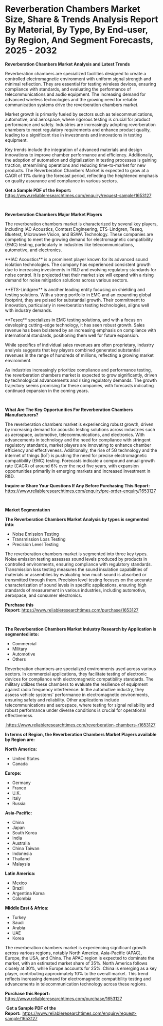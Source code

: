 <p><h1>Reverberation Chambers Market Size, Share & Trends Analysis Report By Material, By Type, By End-user, By Region, And Segment Forecasts, 2025 - 2032</h1></p><p><strong>Reverberation Chambers Market Analysis and Latest Trends</strong></p>
<p><p>Reverberation chambers are specialized facilities designed to create a controlled electromagnetic environment with uniform signal strength and minimal reflection. They are essential for testing wireless devices, ensuring compliance with standards, and evaluating the performance of telecommunications and audio equipment. The increasing demand for advanced wireless technologies and the growing need for reliable communication systems drive the reverberation chambers market.</p><p>Market growth is primarily fueled by sectors such as telecommunications, automotive, and aerospace, where rigorous testing is crucial for product performance and safety. Industries are increasingly adopting reverberation chambers to meet regulatory requirements and enhance product quality, leading to a significant rise in investments and innovations in testing equipment.</p><p>Key trends include the integration of advanced materials and design innovations to improve chamber performance and efficiency. Additionally, the adoption of automation and digitalization in testing processes is gaining traction, streamlining operations and reducing time-to-market for new products. The Reverberation Chambers Market is expected to grow at a CAGR of 11% during the forecast period, reflecting the heightened emphasis on quality assurance and compliance in various sectors.</p></p>
<p><strong>Get a Sample PDF of the Report:&nbsp;</strong> <a href="https://www.reliableresearchtimes.com/enquiry/request-sample/1653127?utm_campaign=2203&utm_medium=2&utm_source=Github&utm_content=ia&utm_term=16042025&utm_id=reverberation-chambers">https://www.reliableresearchtimes.com/enquiry/request-sample/1653127</a></p>
<p>&nbsp;</p>
<p><strong>Reverberation Chambers Major Market Players</strong></p>
<p><p>The reverberation chambers market is characterized by several key players, including IAC Acoustics, Comtest Engineering, ETS-Lindgren, Teseq, Bluetest, Microwave Vision, and BSWA Technology. These companies are competing to meet the growing demand for electromagnetic compatibility (EMC) testing, particularly in industries like telecommunications, automotive, and electronics.</p><p>**IAC Acoustics** is a prominent player known for its advanced sound isolation technologies. The company has experienced consistent growth due to increasing investments in R&D and evolving regulatory standards for noise control. It is projected that their market size will expand with a rising demand for noise mitigation solutions across various sectors.</p><p>**ETS-Lindgren** is another leading entity focusing on shielding and testing solutions. With a strong portfolio in EMC and an expanding global footprint, they are poised for substantial growth. Their commitment to innovation, particularly in reverberation testing technologies, aligns well with industry demands. </p><p>**Teseq** specializes in EMC testing solutions, and with a focus on developing cutting-edge technology, it has seen robust growth. Sales revenue has been bolstered by an increasing emphasis on compliance with international standards, positioning them well for future expansion.</p><p>While specifics of individual sales revenues are often proprietary, industry analysis suggests that key players combined generated substantial revenues in the range of hundreds of millions, reflecting a growing market environment. </p><p>As industries increasingly prioritize compliance and performance testing, the reverberation chambers market is expected to grow significantly, driven by technological advancements and rising regulatory demands. The growth trajectory seems promising for these companies, with forecasts indicating continued expansion in the coming years.</p></p>
<p>&nbsp;</p>
<p><strong>What Are The Key Opportunities For Reverberation Chambers Manufacturers?</strong></p>
<p><p>The reverberation chambers market is experiencing robust growth, driven by increasing demand for acoustic testing solutions across industries such as aerospace, automotive, telecommunications, and electronics. With advancements in technology and the need for compliance with stringent regulatory standards, market players are innovating to enhance chamber efficiency and effectiveness. Additionally, the rise of 5G technology and the internet of things (IoT) is pushing the need for precise electromagnetic compatibility (EMC) testing. Forecasts indicate a compound annual growth rate (CAGR) of around 6% over the next five years, with expansion opportunities primarily in emerging markets and increased investment in R&D.</p></p>
<p><strong>Inquire or Share Your Questions If Any Before Purchasing This Report:</strong> <a href="https://www.reliableresearchtimes.com/enquiry/pre-order-enquiry/1653127?utm_campaign=2203&utm_medium=2&utm_source=Github&utm_content=ia&utm_term=16042025&utm_id=reverberation-chambers">https://www.reliableresearchtimes.com/enquiry/pre-order-enquiry/1653127</a></p>
<p>&nbsp;</p>
<p><strong>Market Segmentation</strong></p>
<p><strong>The Reverberation Chambers Market Analysis by types is segmented into:</strong></p>
<p><ul><li>Noise Emission Testing</li><li>Transmission Loss Testing</li><li>Precision Level Testing</li></ul></p>
<p><p>The reverberation chambers market is segmented into three key types. Noise emission testing assesses sound levels produced by products in controlled environments, ensuring compliance with regulatory standards. Transmission loss testing measures the sound insulation capabilities of materials or assemblies by evaluating how much sound is absorbed or transmitted through them. Precision level testing focuses on the accurate characterization of sound levels in specific applications, ensuring high standards of measurement in various industries, including automotive, aerospace, and consumer electronics.</p></p>
<p><strong>Purchase this Report:&nbsp;</strong><a href="https://www.reliableresearchtimes.com/purchase/1653127?utm_campaign=2203&utm_medium=2&utm_source=Github&utm_content=ia&utm_term=16042025&utm_id=reverberation-chambers">https://www.reliableresearchtimes.com/purchase/1653127</a></p>
<p>&nbsp;</p>
<p><strong>The Reverberation Chambers Market Industry Research by Application is segmented into:</strong></p>
<p><ul><li>Commercial</li><li>Military</li><li>Automotive</li><li>Others</li></ul></p>
<p><p>Reverberation chambers are specialized environments used across various sectors. In commercial applications, they facilitate testing of electronic devices for compliance with electromagnetic compatibility standards. The military utilizes these chambers to evaluate the resilience of equipment against radio frequency interference. In the automotive industry, they assess vehicle systems' performance in electromagnetic environments, ensuring safety and reliability. Other applications include telecommunications and aerospace, where testing for signal reliability and robust performance under diverse conditions is crucial for operational effectiveness.</p></p>
<p><a href="https://www.reliableresearchtimes.com/reverberation-chambers-r1653127?utm_campaign=2203&utm_medium=2&utm_source=Github&utm_content=ia&utm_term=16042025&utm_id=reverberation-chambers">&nbsp;https://www.reliableresearchtimes.com/reverberation-chambers-r1653127</a></p>
<p><strong>In terms of Region, the Reverberation Chambers Market Players available by Region are:</strong></p>
<p>
    <p> <strong> North America: </strong>
        <ul>
            <li>United States</li>
            <li>Canada</li>
        </ul>
        </p> 
    <p> <strong> Europe: </strong>
        <ul>
            <li>Germany</li>
            <li>France</li>
            <li>U.K.</li>
            <li>Italy</li>
            <li>Russia</li>
        </ul>
        </p> 
    <p> <strong> Asia-Pacific: </strong>
        <ul>
            <li>China</li>
            <li>Japan</li>
            <li>South Korea</li>
            <li>India</li>
            <li>Australia</li>
            <li>China Taiwan</li>
            <li>Indonesia</li>
            <li>Thailand</li>
            <li>Malaysia</li>
        </ul>
        </p> 
    <p> <strong> Latin America: </strong>
        <ul>
            <li>Mexico</li>
            <li>Brazil</li>
            <li>Argentina Korea</li>
            <li>Colombia</li>
        </ul>
        </p> 
    <p> <strong> Middle East & Africa: </strong>
        <ul>
            <li>Turkey</li>
            <li>Saudi</li>
            <li>Arabia</li>
            <li>UAE</li>
            <li>Korea</li>
        </ul>
    </p>
    </p>
<p><p>The reverberation chambers market is experiencing significant growth across various regions, notably North America, Asia-Pacific (APAC), Europe, the USA, and China. The APAC region is expected to dominate the market, with an estimated market share of 35%. North America follows closely at 30%, while Europe accounts for 25%. China is emerging as a key player, contributing approximately 10% to the overall market. This trend reflects increasing demand for electromagnetic compatibility testing and advancements in telecommunication technology across these regions.</p></p>
<p><strong>Purchase this Report: </strong><a href="https://www.reliableresearchtimes.com/purchase/1653127?utm_campaign=2203&utm_medium=2&utm_source=Github&utm_content=ia&utm_term=16042025&utm_id=reverberation-chambers">https://www.reliableresearchtimes.com/purchase/1653127</a></p>
<p>&nbsp;<strong>Get a Sample PDF of the Report:&nbsp;&nbsp;</strong><a href="https://www.reliableresearchtimes.com/enquiry/request-sample/1653127?utm_campaign=2203&utm_medium=2&utm_source=Github&utm_content=ia&utm_term=16042025&utm_id=reverberation-chambers">https://www.reliableresearchtimes.com/enquiry/request-sample/1653127</a></p>
<p><strong></strong></p>
<p><p></p><p></p><p></p></p>